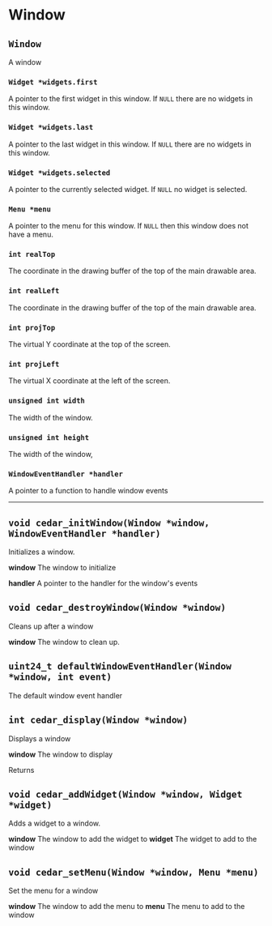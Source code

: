 # Window

## `Window`
A window

### `Widget *widgets.first`
A pointer to the first widget in this window. If `NULL` there are no widgets in this window.

### `Widget *widgets.last`
A pointer to the last widget in this window. If `NULL` there are no widgets in this window.

### `Widget *widgets.selected`
A pointer to the currently selected widget. If `NULL` no widget is selected.

### `Menu *menu`
A pointer to the menu for this window. If `NULL` then this window does not have a menu.

### `int realTop`
The coordinate in the drawing buffer of the top of the main drawable area.

### `int realLeft`
The coordinate in the drawing buffer of the top of the main drawable area.

### `int projTop`
The virtual Y coordinate at the top of the screen.

### `int projLeft`
The virtual X coordinate at the left of the screen.

### `unsigned int width`
The width of the window.

### `unsigned int height`
The width of the window,

### `WindowEventHandler *handler`
A pointer to a function to handle window events

---

## `void cedar_initWindow(Window *window, WindowEventHandler *handler)`
Initializes a window.

**window** The window to initialize

**handler** A pointer to the handler for the window's events

## `void cedar_destroyWindow(Window *window)`
Cleans up after a window

**window** The window to clean up.

## `uint24_t defaultWindowEventHandler(Window *window, int event)`
The default window event handler

## `int cedar_display(Window *window)`
Displays a window

**window** The window to display

Returns 

## `void cedar_addWidget(Window *window, Widget *widget)`
Adds a widget to a window.

**window** The window to add the widget to
**widget** The widget to add to the window

## `void cedar_setMenu(Window *window, Menu *menu)`
Set the menu for a window

**window** The window to add the menu to
**menu** The menu to add to the window
